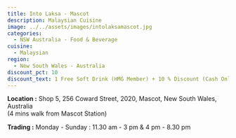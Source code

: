 ```yaml
---
title: Into Laksa - Mascot
description: Malaysian Cuisine
image: ../../assets/images/intolaksamascot.jpg
categories:
  - NSW Australia - Food & Beverage
cuisine:
  - Malaysian
region:
  - New South Wales - Australia
discount_pct: 10
discount_text: 1 Free Soft Drink (HMG Member) + 10 % Discount (Cash Only)
---
```

**Location :** Shop 5, 256 Coward Street, 2020, Mascot, New South Wales, Australia\
(4 mins walk from Mascot Station)

**Trading :** Monday - Sunday : 11.30 am - 3 pm & 4 pm - 8.30 pm
